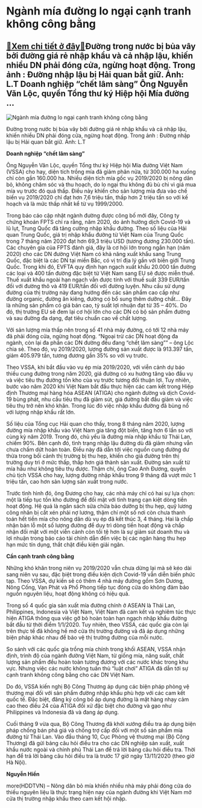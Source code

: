 Ngành mía đường lo ngại cạnh tranh không công bằng
==================================================

[:gift:Xem chi tiết ở đây:gift:](https://hddtvn.com/nganh-mia-duong-lo-ngai-canh-tranh-khong-cong-bang/)Đường trong nước bị bủa vây bởi đường giá rẻ nhập khẩu và cả nhập lậu, khiến nhiều DN phải đóng cửa, ngừng hoạt động. Trong ảnh : Đường nhập lậu bị Hải quan bắt giữ. Ảnh: L.T Doanh nghiệp “chết lâm sàng” Ông Nguyễn Văn Lộc, quyền Tổng thư ký Hiệp hội Mía đường …
----------------------------------------------------------------------------------------------------------------------------------------------------------------------------------------------------------------------------------------------------------------------





![Ngành mía đường lo ngại cạnh tranh không công bằng](https://haiquanonline.com.vn/stores/news_dataimages/anhntp/102020/21/17/in_article/1337_9-_4744_IMG_7077.jpg?rt=20201021171338 "Ngành mía đường lo ngại cạnh tranh không công bằng")


Đường trong nước bị bủa vây bởi đường giá rẻ nhập khẩu và cả nhập lậu, khiến nhiều DN phải đóng cửa, ngừng hoạt động. Trong ảnh : Đường nhập lậu bị Hải quan bắt giữ. Ảnh: L.T



**Doanh nghiệp “chết lâm sàng”**


Ông Nguyễn Văn Lộc, quyền Tổng thư ký Hiệp hội Mía đường Việt Nam (VSSA) cho hay, diện tích trồng mía đã giảm phân nửa, từ 300.000 ha xuống chỉ còn gần 160.000 ha. Nhiều diện tích mía gốc vụ 2019/2020 bị nông dân bỏ, không chăm sóc và thu hoạch, do lo ngại thu không đủ bù chi vì giá mua mía vụ trước đó quá thấp. Điều này khiến cho sản lượng mía đưa vào chế biến vụ 2019/2020 chỉ đạt hơn 7,6 triệu tấn, thấp hơn 2 triệu tấn so với kế hoạch và là mức thấp nhất kể từ vụ 1999/2000.





Trong báo cáo cập nhật ngành đường được công bố mới đây, Công ty chứng khoán FPTS chỉ ra rằng, năm 2020, do ảnh hưởng dịch Covid-19 và lũ lụt, Trung Quốc đã tăng cường nhập khẩu đường. Theo số liệu của Hải quan Trung Quốc, giá trị nhập khẩu đường từ Việt Nam của Trung Quốc trong 7 tháng năm 2020 đạt hơn 69,3 triệu USD (tương đương 230.000 tấn). Các chuyên gia của FPTS đánh giá, đây là cơ hội lớn trong ngắn hạn (năm 2020) cho các DN đường Việt Nam có khả năng xuất khẩu sang Trung Quốc, đặc biệt là các DN tại miền Bắc, có vị trí địa lý gần với biên giới Trung Quốc. 
Trong khi đó, EVFTA quy định hạn ngạch xuất khẩu 20.000 tấn đường các loại và 400 tấn đường đặc biệt từ Việt Nam sang EU sẽ được miễn thuế. Thuế xuất khẩu ngoài hạn ngạch vẫn được tính với thuế suất 339 EUR/tấn đối với đường thô và 419 EUR/tấn đối với đường luyện. Nhu cầu sử dụng đường của thị trường này đang hướng đến các sản phẩm cao cấp như đường organic, đường ăn kiêng, đường có bổ sung thêm dưỡng chất… Đây là những sản phẩm có giá bán cao, tỷ suất lợi nhuận đạt từ 35 – 40%. Do đó, thị trường EU sẽ đem lại cơ hội lớn cho các DN có bộ sản phẩm đường và sau đường đa dạng, đạt tiêu chuẩn cao về chất lượng.






Với sản lượng mía thấp nên trong số 41 nhà máy đường, có tới 12 nhà máy đã phải đóng cửa, ngừng hoạt động. “Ngoại trừ các DN hoạt động đa ngành, còn lại đa phần các DN đường đều đang “chết lâm sàng”” – ông Lộc chia sẻ. Theo đó, vụ 2019/2020, lượng đường sản xuất được là 913.397 tấn, giảm 405.979 tấn, tương đương gần 35% so với vụ trước.


Theo VSSA, khi bắt đầu vào vụ ép mía 2019/2020, với viễn cảnh dự báo thiếu cung đường trong năm 2020, giá đường có xu hướng tăng vào đầu vụ và việc tiêu thụ đường tồn kho của vụ trước tương đối thuận lợi. Tuy nhiên, bước vào năm 2020 khi Việt Nam bắt đầu thực hiện các cam kết trong Hiệp định Thương mại hàng hóa ASEAN (ATIGA) cho ngành đường và dịch Covid-19 bùng phát, nhu cầu tiêu thụ đã giảm sút, giá đường bắt đầu giảm và việc tiêu thụ trở nên khó khăn. Trong lúc đó việc nhập khẩu đường đã bùng nổ với lượng nhập khẩu rất lớn.


Số liệu của Tổng cục Hải quan cho thấy, trong 8 tháng năm 2020, lượng đường mía nhập khẩu vào Việt Nam gia tăng đột biến, tăng hơn 6 lần so với cùng kỳ năm 2019. Trong đó, chủ yếu là đường mía nhập khẩu từ Thái Lan, chiếm 90%. Bên cạnh đó, tình trạng nhập lậu đường dù đã giảm nhưng vẫn chưa chấm dứt hoàn toàn. Điều này đã dẫn tới việc nguồn cung đường dư thừa trong bối cảnh thị trường bị thu hẹp, khiến cho giá đường trên thị trường duy trì ở mức thấp, thấp hơn giá thành sản xuất. Đường sản xuất từ mía hầu như không tiêu thụ được. Thậm chí, ông Cao Anh Đương, quyền chủ tịch VSSA cho hay, lượng đường nhập khẩu trong 9 tháng đã vượt mức 1 triệu tấn, cao hơn sản lượng sản xuất trong nước.


Trước tình hình đó, ông Đương cho hay, các nhà máy chỉ có hai sự lựa chọn: một là tiếp tục tồn kho đường để đối mặt với tình trạng cạn kiệt dòng tiền hoạt động. Hệ quả là ngân sách sửa chữa bảo dưỡng bị thu hẹp, quỹ lương công nhân bị cắt xén phải nợ lương, thậm chí một số nơi còn chưa thanh toán hết tiền mía cho nông dân dù vụ ép đã kết thúc 3, 4 tháng. Hai là chấp nhận bán lỗ một số lượng đường để duy trì dòng tiền hoạt động và chấp nhận đối mặt với một viễn cảnh còn tồi tệ hơn là sự giảm sút doanh thu và lợi nhuận trong báo cáo tài chính dẫn đến việc bị các ngân hàng thu hẹp hạn mức tín dụng, thắt chặt điều kiện giải ngân.


**Cần cạnh tranh công bằng**


Những khó khăn trong niên vụ 2019/2020 vẫn chưa dừng lại mà sẽ kéo dài sang niên vụ sau, đặc biệt trong điều kiện dịch Covid-19 vẫn diễn biến phức tạp. Theo VSSA, dự kiến sẽ có thêm 4 nhà máy đường gồm Sơn Dương, Nông Cống, Vạn Phát và Phổ Phong tiếp tục đóng cửa do không đảm bảo nguồn nguyên liệu, hoạt động không có hiệu quả.


Trong số 4 quốc gia sản xuất mía đường chính ở ASEAN là Thái Lan, Philippines, Indonesia và Việt Nam, Việt Nam đã cam kết và nghiêm túc thực hiện ATIGA thông qua việc gỡ bỏ hoàn toàn hạn ngạch nhập khẩu đường bắt đầu từ thời điểm 1/1/2020. Tuy nhiên, theo VSSA, các quốc gia còn lại trên thực tế đã không hề mở cửa thị trường đường và đã áp dụng những biện pháp khác nhau để bảo vệ thị trường đường của mỗi nước.


So sánh với các quốc gia trồng mía chính trong khối ASEAN, VSSA nhận định, trình độ của ngành đường Việt Nam, từ giống mía, năng suất, chất lượng sản phẩm đều hoàn toàn tương đương với các nước khác trong khu vực. Nhưng việc các nước không tuân thủ “luật chơi” ATIGA đã dẫn tới sự cạnh tranh không công bằng cho các DN Việt Nam.


Do đó, VSSA kiến nghị Bộ Công Thương áp dụng các biện pháp phòng vệ thương mại đối với sản phẩm đường nhập khẩu phù hợp với các cam kết quốc tế. Đặc biệt, đăng ký công bố áp dụng đường là mặt hàng nhạy cảm cao theo điều 24 của ATIGA đối xử đặc biệt cho đường và gạo như Philippines và Indonesia đã và đang áp dụng.


Cuối tháng 9 vừa qua, Bộ Công Thương đã khởi xướng điều tra áp dụng biện pháp chống bán phá giá và chống trợ cấp đối với một số sản phẩm mía đường từ Thái Lan. Vào đầu tháng 10, Cục Phòng vệ thương mại (Bộ Công Thương) đã gửi bảng câu hỏi điều tra cho các DN nghiệp sản xuất, xuất khẩu nước ngoài và chính phủ Thái Lan để trả lời bảng câu hỏi điều tra. Thời hạn để trả lời bảng câu hỏi điều tra là trước 17 giờ ngày 13/11/2020 (theo giờ Hà Nội).




**Nguyễn Hiền**



more(HDDTVN) – Nông dân bỏ mía khiến nhiều nhà máy phải đóng cửa do thiếu nguyên liệu là thực trạng hiện nay của ngành đường khi Việt Nam mở cửa thị trường nhập khẩu theo cam kết hội nhập.

